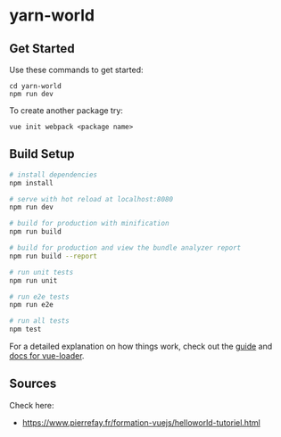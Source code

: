# yarn-world

## Get Started

Use these commands to get started:

    cd yarn-world
    npm run dev

To create another package try:

    vue init webpack <package name>

## Build Setup

``` bash
# install dependencies
npm install

# serve with hot reload at localhost:8080
npm run dev

# build for production with minification
npm run build

# build for production and view the bundle analyzer report
npm run build --report

# run unit tests
npm run unit

# run e2e tests
npm run e2e

# run all tests
npm test
```

For a detailed explanation on how things work, check out the [guide](http://vuejs-templates.github.io/webpack/) and [docs for vue-loader](http://vuejs.github.io/vue-loader).


## Sources

Check here:

- https://www.pierrefay.fr/formation-vuejs/helloworld-tutoriel.html
